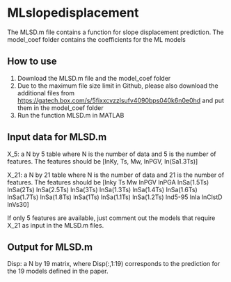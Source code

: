 # MLslopedisplacement

The MLSD.m file contains a function for slope displacement prediction. The model_coef folder contains the coefficients for the ML models


## How to use

1. Download the MLSD.m file and the model_coef folder
2. Due to the maximum file size limit in Github, please also download the additional files from https://gatech.box.com/s/5fixxcvzzlsufv4090bps040k6n0e0hd and put them in the model_coef folder
3. Run the function MLSD.m in MATLAB


## Input data for MLSD.m

X_5: a N by 5 table where N is the number of data and 5 is the number of features.
The features should be [lnKy, Ts, Mw, lnPGV, ln(Sa1.3Ts)]

X_21: a N by 21 table where N is the number of data and 21 is the number of features.
The features should be [lnky	Ts	Mw	lnPGV	lnPGA	lnSa(1.5Ts)	lnSa(2Ts)	lnSa(2.5Ts)	lnSa(3Ts)	lnSa(1.3Ts)	lnSa(1.4Ts)	lnSa(1.6Ts)	lnSa(1.7Ts)	lnSa(1.8Ts)	lnSa(1Ts)	lnSa(1.1Ts)	lnSa(1.2Ts)	lnd5-95	lnIa	lnClstD	lnVs30]

If only 5 features are available, just comment out the models that require X_21 as input in the MLSD.m files.

## Output for MLSD.m

Disp: a N by 19 matrix, where Disp(:,1:19) corresponds to the prediction for the 19 models defined in the paper.


